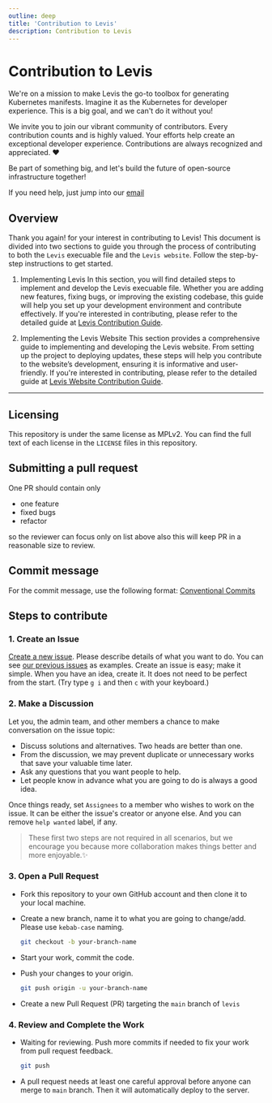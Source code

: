 ```yaml
---
outline: deep
title: 'Contribution to Levis'
description: Contribution to Levis
---
```


# Contribution to Levis
We're on a mission to make Levis the go-to toolbox for generating Kubernetes manifests. Imagine it as the Kubernetes for developer experience. This is a big goal, and we can't do it without you!

We invite you to join our vibrant community of contributors. Every contribution counts and is highly valued. Your efforts help create an exceptional developer experience. Contributions are always recognized and appreciated. ❤️

Be part of something big, and let's build the future of open-source infrastructure together!

If you need help, just jump into our [email](levis.tools@gmail.com)

## Overview
Thank you again! for your interest in contributing to Levis! This document is divided into two sections to guide you through the process of contributing to both the `Levis` execuable file and the `Levis website`. Follow the step-by-step instructions to get started.

1. Implementing Levis
In this section, you will find detailed steps to implement and develop the Levis execuable file. Whether you are adding new features, fixing bugs, or improving the existing codebase, this guide will help you set up your development environment and contribute effectively. If you're interested in contributing, please refer to the detailed guide at [Levis Contribution Guide](./levis/getting-started.md).

2. Implementing the Levis Website
This section provides a comprehensive guide to implementing and developing the Levis website. From setting up the project to deploying updates, these steps will help you contribute to the website’s development, ensuring it is informative and user-friendly. If you're interested in contributing, please refer to the detailed guide at [Levis Website Contribution Guide](./web/getting-started.md).

---

## Licensing

This repository is under the same license as MPLv2. You can find the full text of each license in the `LICENSE` files in this repository.


## Submitting a pull request
One PR should contain only
- one feature
- fixed bugs
- refactor

so the reviewer can focus only on list above also this will keep PR in a reasonable size to review.


## Commit message
For the commit message, use the following format: [Conventional Commits](https://www.conventionalcommits.org/en/v1.0.0/#specification)


## Steps to contribute

<!-- ![how to contribute flow diagram](assets/images/how-to-contribute.png) -->

### 1. Create an Issue
[Create a new issue](https://github.com/jumpbox-academy/levis/issues/new). Please describe details of what you want to do. You can see [our previous issues](https://github.com/jumpbox-academy/levis/issues) as examples. Create an issue is easy; make it simple. When you have an idea, create it. It does not need to be perfect from the start. (Try type `g i` and then `c` with your keyboard.)

### 2. Make a Discussion
Let you, the admin team, and other members a chance to make conversation on the issue topic:

  - Discuss solutions and alternatives. Two heads are better than one.
  - From the discussion, we may prevent duplicate or unnecessary works that save your valuable time later.
  - Ask any questions that you want people to help.
  - Let people know in advance what you are going to do is always a good idea.

Once things ready, set `Assignees` to a member who wishes to work on the issue. It can be either the issue's creator or anyone else. And you can remove `help wanted` label, if any.

> These first two steps are not required in all scenarios, but we encourage you because more collaboration makes things better and more enjoyable.✨

### 3. Open a Pull Request
- Fork this repository to your own GitHub account and then clone it to your local machine.
- Create a new branch, name it to what you are going to change/add. Please use `kebab-case` naming.
  ```sh
  git checkout -b your-branch-name
  ```
- Start your work, commit the code.
- Push your changes to your origin.
  ```sh
  git push origin -u your-branch-name
  ```

- Create a new Pull Request (PR) targeting the `main` branch of `levis`

### 4. Review and Complete the Work
- Waiting for reviewing. Push more commits if needed to fix your work from pull request feedback.
  ```sh
  git push
  ```
- A pull request needs at least one careful approval before anyone can merge to `main` branch. Then it will automatically deploy to the server.
